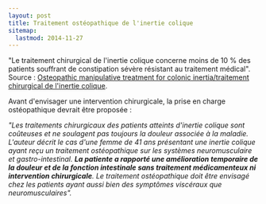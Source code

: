 ```yaml
---
layout: post
title: Traitement ostéopathique de l'inertie colique
sitemap:
  lastmod: 2014-11-27
---
```


"Le traitement chirurgical de l'inertie colique concerne moins de 10 % des patients souffrant de constipation sévère résistant au traitement médical".
Source : [Osteopathic manipulative treatment for colonic inertia/traitement chirurgical de l'inertie colique](http://www.ncbi.nlm.nih.gov/pubmed/23485982).

Avant d'envisager une intervention chirurgicale, la prise en charge ostéopathique devrait être proposée :

_"Les traitements chirurgicaux des patients atteints d'inertie colique sont coûteuses et ne soulagent pas toujours la douleur associée à la maladie.
L'auteur décrit le cas d'une femme de 41 ans présentant une inertie colique ayant reçu un traitement ostéopathique sur les systèmes neuromusculaire et gastro-intestinal.
**La patiente a rapporté une amélioration temporaire de la douleur et de la fonction intestinale sans traitement médicamenteux ni intervention chirurgicale**.
Le traitement ostéopathique doit être envisagé chez les patients ayant aussi bien des symptômes viscéraux que neuromusculaires"._
